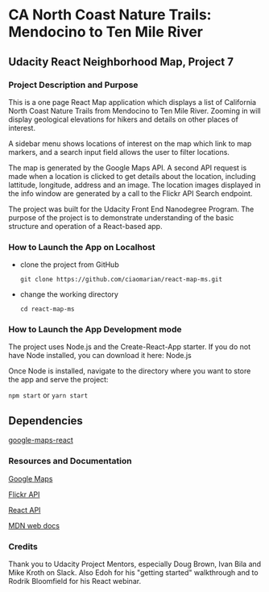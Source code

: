 # CA North Coast Nature Trails: Mendocino to Ten Mile River

## Udacity React Neighborhood Map, Project 7

### Project Description and Purpose

This is a one page React Map application which displays a list of California North Coast Nature Trails from Mendocino to Ten Mile River. Zooming in will display geological elevations for hikers and details on other places of interest.

A sidebar menu shows locations of interest on the map which link to map markers, and a search input field allows the user to filter locations.

The map is generated by the Google Maps API. A second API request is made when a location is clicked to get details about the location, including lattitude, longitude, address and an image.
The location images displayed in the info window are generated by a call to the Flickr API Search endpoint.

The project was built for the Udacity Front End Nanodegree Program. The purpose of the project is to demonstrate understanding of the basic structure and operation of a React-based app.

### How to Launch the App on Localhost

- clone the project from GitHub

    `git clone https://github.com/ciaomarian/react-map-ms.git`

- change the working directory

    `cd react-map-ms`

### How to Launch the App Development mode

The project uses Node.js and the Create-React-App starter. If you do not have Node installed, you can download it here: Node.js

Once Node is installed, navigate to the directory where you want to store the app and serve the project:

`npm start` or `yarn start`

## Dependencies

[google-maps-react](https://github.com/fullstackreact/google-maps-react)

### Resources and Documentation

[Google Maps](https://developers.google.com/maps/documentation/)

[Flickr API](https://www.flickr.com/services/api/)

[React API](https://reactjs.org/docs/react-component.html)

[MDN web docs](https://developer.mozilla.org/en-US/docs/Web/JavaScript)

### Credits

Thank you to Udacity Project Mentors, especially Doug Brown, Ivan Bila and Mike Kroth on Slack. Also Edoh for his "getting started" walkthrough and to Rodrik Bloomfield for his React webinar.